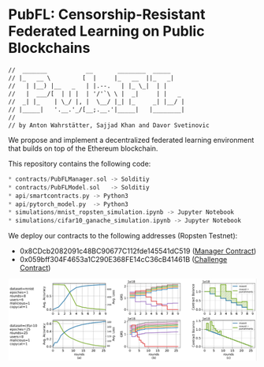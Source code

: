 # PubFL: Censorship-Resistant Federated Learning on Public Blockchains

```
//  _______           __       ________  _____     
// |_   __ \         [  |     |_   __  ||_   _|    
//   | |__) |__   _   | |.--.   | |_ \_|  | |      
//   |  ___/[  | | |  | '/'`\ \ |  _|     | |   _  
//  _| |_    | \_/ |, |  \__/ |_| |_     _| |__/ | 
// |_____|   '.__.'_/[__;.__.'|_____|   |________| 
// 
// by Anton Wahrstätter, Sajjad Khan and Davor Svetinovic
```


We propose and implement a decentralized federated learning environment that builds on top of the Ethereum blockchain.

This repository contains the following code:
```c++
* contracts/PubFLManager.sol -> Solditiy
* contracts/PubFLModel.sol   -> Solditiy
* api/smartcontracts.py -> Python3
* api/pytorch_model.py  -> Python3
* simulations/mnist_ropsten_simulation.ipynb -> Jupyter Notebook
* simulations/cifar10_ganache_simulation.ipynb -> Jupyter Notebook
```

We deploy our contracts to the following addresses (Ropsten Testnet):
* 0x8CDcb2082091c48BC90677C112fde145541dC519 ([Manager Contract](https://ropsten.etherscan.io/address/0x8CDcb2082091c48BC90677C112fde145541dC519#code))
* 0x059bff304F4653a1C290E368FE14cC36cB41461B ([Challenge Contract](https://ropsten.etherscan.io/address/0x059bff304f4653a1c290e368fe14cc36cb41461b))


![alt text](./charts/simulations.png)
